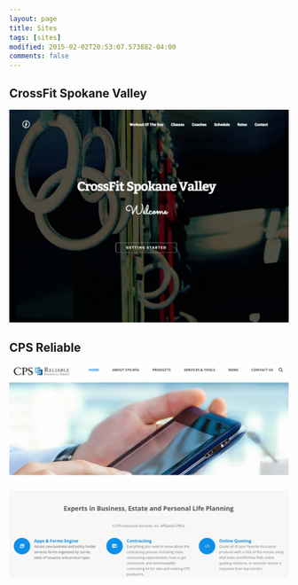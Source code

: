 ```yaml
---
layout: page
title: Sites
tags: [sites]
modified: 2015-02-02T20:53:07.573882-04:00
comments: false
---
```


## CrossFit Spokane Valley
<a markdown="0" href="http://crossfitspokanevalley.com" target="_blank"><img src="/images/cfsv-ss.jpg"></a>

## CPS Reliable
<a markdown="0" href="http://cps-reliable.com/" target="_blank"><img src="/images/cps-reliable-ss.jpg"></a>